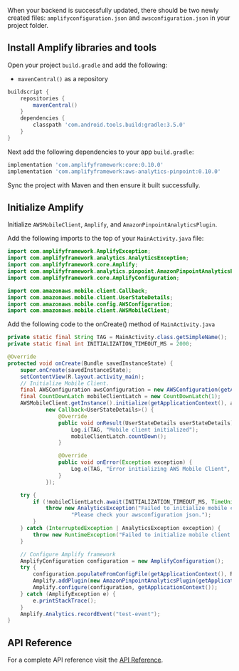 When your backend is successfully updated, there should be two newly created files: `amplifyconfiguration.json` and `awsconfiguration.json` in your project folder.

## Install Amplify libraries and tools

Open your project `build.gradle` and add the following:

* `mavenCentral()` as a repository

```groovy
buildscript {
    repositories {
        mavenCentral()
    }
    dependencies {
        classpath 'com.android.tools.build:gradle:3.5.0'
    }
}
```

Next add the following dependencies to your app `build.gradle`:

```groovy
implementation 'com.amplifyframework:core:0.10.0'
implementation 'com.amplifyframework:aws-analytics-pinpoint:0.10.0'
```

Sync the project with Maven and then ensure it built successfully.

## Initialize Amplify

Initialize `AWSMobileClient`, `Amplify`, and `AmazonPinpointAnalyticsPlugin`.

Add the following imports to the top of your `MainActivity.java` file:

```java
import com.amplifyframework.AmplifyException;
import com.amplifyframework.analytics.AnalyticsException;
import com.amplifyframework.core.Amplify;
import com.amplifyframework.analytics.pinpoint.AmazonPinpointAnalyticsPlugin;
import com.amplifyframework.core.AmplifyConfiguration;

import com.amazonaws.mobile.client.Callback;
import com.amazonaws.mobile.client.UserStateDetails;
import com.amazonaws.mobile.config.AWSConfiguration;
import com.amazonaws.mobile.client.AWSMobileClient;
```

Add the following code to the onCreate() method of `MainActivity.java`

```java
private static final String TAG = MainActivity.class.getSimpleName();
private static final int INITIALIZATION_TIMEOUT_MS = 2000;

@Override
protected void onCreate(Bundle savedInstanceState) {
    super.onCreate(savedInstanceState);
    setContentView(R.layout.activity_main);
    // Initialize Mobile Client.
    final AWSConfiguration awsConfiguration = new AWSConfiguration(getApplicationContext());
    final CountDownLatch mobileClientLatch = new CountDownLatch(1);
    AWSMobileClient.getInstance().initialize(getApplicationContext(), awsConfiguration,
            new Callback<UserStateDetails>() {
                @Override
                public void onResult(UserStateDetails userStateDetails) {
                    Log.i(TAG, "Mobile client initialized");
                    mobileClientLatch.countDown();
                }

                @Override
                public void onError(Exception exception) {
                    Log.e(TAG, "Error initializing AWS Mobile Client", exception);
                }
            });

    try {
        if (!mobileClientLatch.await(INITIALIZATION_TIMEOUT_MS, TimeUnit.MILLISECONDS)) {
            throw new AnalyticsException("Failed to initialize mobile client.",
                    "Please check your awsconfiguration json.");
        }
    } catch (InterruptedException | AnalyticsException exception) {
        throw new RuntimeException("Failed to initialize mobile client: " + exception.getLocalizedMessage());
    }

    // Configure Amplify framework
    AmplifyConfiguration configuration = new AmplifyConfiguration();
    try {
        configuration.populateFromConfigFile(getApplicationContext(), R.raw.amplifyconfiguration);
        Amplify.addPlugin(new AmazonPinpointAnalyticsPlugin(getApplication()));
        Amplify.configure(configuration, getApplicationContext());
    } catch (AmplifyException e) {
        e.printStackTrace();
    }
    Amplify.Analytics.recordEvent("test-event");
}
```

## API Reference

For a complete API reference visit the [API Reference](https://aws-amplify.github.io/aws-sdk-android/docs/reference/).
